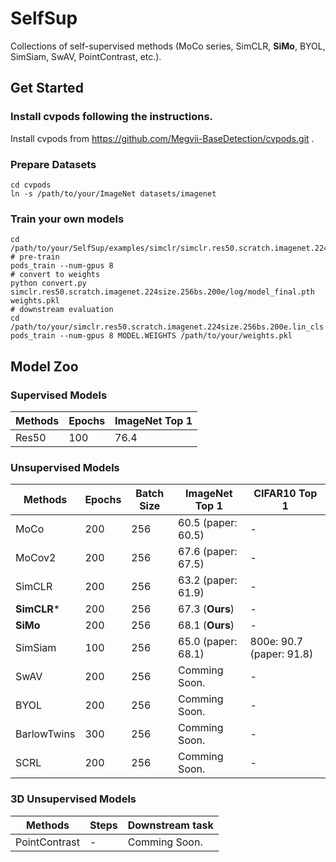 # SelfSup

Collections of self-supervised methods (MoCo series, SimCLR, **SiMo**, BYOL, SimSiam, SwAV, PointContrast, etc.). 


## Get Started

### Install cvpods following the instructions.

Install cvpods from https://github.com/Megvii-BaseDetection/cvpods.git .

### Prepare Datasets

```shell
cd cvpods
ln -s /path/to/your/ImageNet datasets/imagenet
```

### Train your own models

```
cd /path/to/your/SelfSup/examples/simclr/simclr.res50.scratch.imagenet.224size.256bs.200e
# pre-train
pods_train --num-gpus 8
# convert to weights
python convert.py simclr.res50.scratch.imagenet.224size.256bs.200e/log/model_final.pth weights.pkl
# downstream evaluation
cd /path/to/your/simclr.res50.scratch.imagenet.224size.256bs.200e.lin_cls
pods_train --num-gpus 8 MODEL.WEIGHTS /path/to/your/weights.pkl

```

## Model Zoo

### Supervised Models 

| Methods | Epochs | ImageNet Top 1 |
| ------- | ------ | ------------------ |
| Res50   | 100    | 76.4               |

### Unsupervised Models 

| Methods | Epochs | Batch Size | ImageNet Top 1 |  CIFAR10 Top 1 |
| ------- | ------ | ---------- | ------------------ | -------------- |
| MoCo    | 200    |     256    | 60.5 (paper: 60.5) |      -         |
| MoCov2  | 200    |     256    | 67.6 (paper: 67.5) |      -         |
| SimCLR  | 200    |     256    | 63.2 (paper: 61.9) |      -         |
| **SimCLR*** | 200    |     256    | 67.3 (**Ours**)|      -         |
| **SiMo**    | 200    |     256    | 68.1 (**Ours**)|      -         |
| SimSiam | 100    |     256    | 65.0 (paper: 68.1) |     800e: 90.7 (paper: 91.8) |
| SwAV    | 200    |     256    | Comming Soon.      |    -          |
| BYOL    | 200    |     256    | Comming Soon.      |      -         |
| BarlowTwins| 300    |     256    | Comming Soon.      |      -         |
| SCRL    | 200    |     256    | Comming Soon.      |      -         |

### 3D Unsupervised Models 

| Methods       | Steps | Downstream task |
| ------------- | ----- | --------------- |
| PointContrast | -     | Comming Soon.   |



